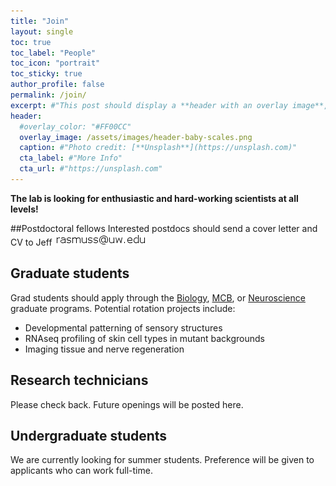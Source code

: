 ```yaml
---
title: "Join"
layout: single
toc: true
toc_label: "People"
toc_icon: "portrait"
toc_sticky: true
author_profile: false
permalink: /join/
excerpt: #"This post should display a **header with an overlay image**, if the theme supports it."
header:
  #overlay_color: "#FF00CC"
  overlay_image: /assets/images/header-baby-scales.png
  caption: #"Photo credit: [**Unsplash**](https://unsplash.com)"
  cta_label: #"More Info"
  cta_url: #"https://unsplash.com"
---
```

**The lab is looking for enthusiastic and hard-working scientists at all levels!** 

##Postdoctoral fellows
Interested postdocs should send a cover letter and CV to Jeff ![contact](/assets/images/contact.png)

## Graduate students
Grad students should apply through the [Biology](https://www.biology.washington.edu/programs/graduate), [MCB](http://mcb-seattle.edu/), or [Neuroscience](http://depts.washington.edu/neurogrd/) graduate programs. Potential rotation projects include:
* Developmental patterning of sensory structures
* RNAseq profiling of skin cell types in mutant backgrounds
* Imaging tissue and nerve regeneration 

## Research technicians
Please check back. Future openings will be posted here.

## Undergraduate students
We are currently looking for summer students. Preference will be given to applicants who can work full-time. 
